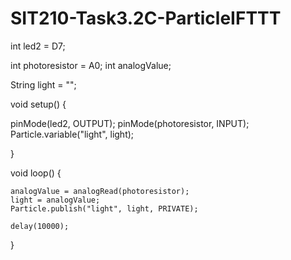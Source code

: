 # SIT210-Task3.2C-ParticleIFTTT
int led2 = D7; 

int photoresistor = A0;
int analogValue;

String light = "";


void setup() {


  pinMode(led2, OUTPUT);
  pinMode(photoresistor, INPUT);
  Particle.variable("light", light);

}


void loop() {
 
    analogValue = analogRead(photoresistor);
    light = analogValue;
    Particle.publish("light", light, PRIVATE);

    delay(10000);

 
}
